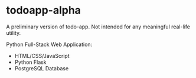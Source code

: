 # todoapp-alpha
A preliminary version of todo-app. Not intended for any meaningful real-life utility.

Python Full-Stack Web Application:
- HTML/CSS/JavaScript
- Python Flask
- PostgreSQL Database
